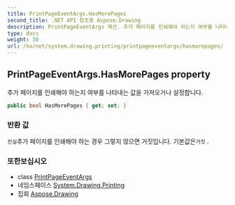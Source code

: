 ```yaml
---
title: PrintPageEventArgs.HasMorePages
second_title: .NET API 참조용 Aspose.Drawing
description: PrintPageEventArgs 재산. 추가 페이지를 인쇄해야 하는지 여부를 나타내는 값을 가져오거나 설정합니다.
type: docs
weight: 30
url: /ko/net/system.drawing.printing/printpageeventargs/hasmorepages/
---
```

## PrintPageEventArgs.HasMorePages property

추가 페이지를 인쇄해야 하는지 여부를 나타내는 값을 가져오거나 설정합니다.

```csharp
public bool HasMorePages { get; set; }
```

### 반환 값

`진실`추가 페이지를 인쇄해야 하는 경우 그렇지 않으면 거짓입니다. 기본값은`거짓` .

### 또한보십시오

* class [PrintPageEventArgs](../)
* 네임스페이스 [System.Drawing.Printing](../../printpageeventargs/)
* 집회 [Aspose.Drawing](../../../)


